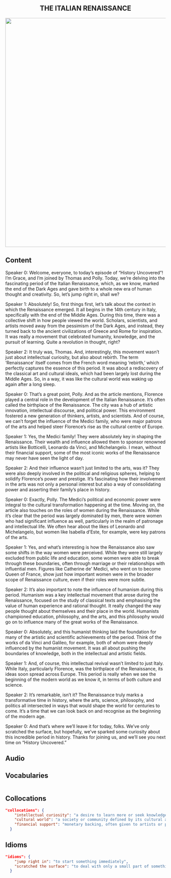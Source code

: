 <h2 align='center'>
THE ITALIAN RENAISSANCE
</h2>

<div align='center'>
<img src='https://hota.com.au/generated/1280w-16-9/edm-web-compatible-1-png.jpg?1712282732' width=720px>
</div>

## Content

Speaker 0: Welcome, everyone, to today’s episode of “History Uncovered”! I’m Grace, and I’m joined by Thomas and Polly. Today, we’re delving into the fascinating period of the Italian Renaissance, which, as we know, marked the end of the Dark Ages and gave birth to a whole new era of human thought and creativity. So, let’s jump right in, shall we?

Speaker 1: Absolutely! So, first things first, let’s talk about the context in which the Renaissance emerged. It all begins in the 14th century in Italy, specifically with the end of the Middle Ages. During this time, there was a collective shift in how people viewed the world. Scholars, scientists, and artists moved away from the pessimism of the Dark Ages, and instead, they turned back to the ancient civilizations of Greece and Rome for inspiration. It was really a movement that celebrated humanity, knowledge, and the pursuit of learning. Quite a revolution in thought, right?

Speaker 2: It truly was, Thomas. And, interestingly, this movement wasn’t just about intellectual curiosity, but also about rebirth. The term ‘Renaissance’ itself comes from the French word meaning ‘rebirth,’ which perfectly captures the essence of this period. It was about a rediscovery of the classical art and cultural ideals, which had been largely lost during the Middle Ages. So, in a way, it was like the cultural world was waking up again after a long sleep.

Speaker 0: That’s a great point, Polly. And as the article mentions, Florence played a central role in the development of the Italian Renaissance. It’s often called the birthplace of the Renaissance. The city was a hub of artistic innovation, intellectual discourse, and political power. This environment fostered a new generation of thinkers, artists, and scientists. And of course, we can’t forget the influence of the Medici family, who were major patrons of the arts and helped steer Florence’s rise as the cultural centre of Europe.

Speaker 1: Yes, the Medici family! They were absolutely key in shaping the Renaissance. Their wealth and influence allowed them to sponsor renowned artists like Botticelli, Leonardo da Vinci, and Michelangelo. I mean, without their financial support, some of the most iconic works of the Renaissance may never have seen the light of day.

Speaker 2: And their influence wasn’t just limited to the arts, was it? They were also deeply involved in the political and religious spheres, helping to solidify Florence’s power and prestige. It’s fascinating how their involvement in the arts was not only a personal interest but also a way of consolidating power and asserting their family’s place in history.

Speaker 0: Exactly, Polly. The Medici’s political and economic power were integral to the cultural transformation happening at the time. Moving on, the article also touches on the roles of women during the Renaissance. While it’s clear that the period was largely dominated by men, there were women who had significant influence as well, particularly in the realm of patronage and intellectual life. We often hear about the likes of Leonardo and Michelangelo, but women like Isabella d'Este, for example, were key patrons of the arts.

Speaker 1: Yes, and what’s interesting is how the Renaissance also saw some shifts in the way women were perceived. While they were still largely excluded from public life and education, some women were able to break through these boundaries, often through marriage or their relationships with influential men. Figures like Catherine de' Medici, who went on to become Queen of France, show just how important women were in the broader scope of Renaissance culture, even if their roles were more subtle.

Speaker 2: It’s also important to note the influence of humanism during this period. Humanism was a key intellectual movement that arose during the Renaissance, focused on the study of classical texts and emphasising the value of human experience and rational thought. It really changed the way people thought about themselves and their place in the world. Humanists championed education, philosophy, and the arts, and this philosophy would go on to influence many of the great works of the Renaissance.

Speaker 0: Absolutely, and this humanist thinking laid the foundation for many of the artistic and scientific achievements of the period. Think of the works of da Vinci and Galileo, for example, both of whom were deeply influenced by the humanist movement. It was all about pushing the boundaries of knowledge, both in the intellectual and artistic fields.

Speaker 1: And, of course, this intellectual revival wasn’t limited to just Italy. While Italy, particularly Florence, was the birthplace of the Renaissance, its ideas soon spread across Europe. This period is really when we see the beginning of the modern world as we know it, in terms of both culture and science.

Speaker 2: It’s remarkable, isn’t it? The Renaissance truly marks a transformative time in history, where the arts, science, philosophy, and politics all intersected in ways that would shape the world for centuries to come. It’s a time that we can look back on and recognise as the beginning of the modern age.

Speaker 0: And that’s where we’ll leave it for today, folks. We’ve only scratched the surface, but hopefully, we’ve sparked some curiosity about this incredible period in history. Thanks for joining us, and we’ll see you next time on “History Uncovered.”

## Audio


<div align='center'>



</div>


## Vocabularies

```json

```

## Collocations

```json
"collocations": {
    "intellectual curiosity": "a desire to learn more or seek knowledge",
    "cultural world": "a society or community defined by its cultural activities or achievements",
    "financial support": "monetary backing, often given to artists or projects"
  }
```

## Idioms

```json
"idioms": {
    "jump right in": "to start something immediately",
    "scratched the surface": "to deal with only a small part of something, without going into detail"
  }
```
